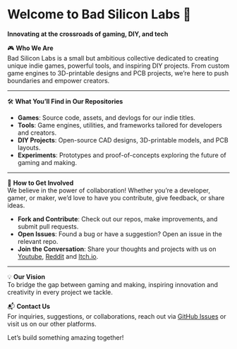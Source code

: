 # Welcome to Bad Silicon Labs 🚀  

**Innovating at the crossroads of gaming, DIY, and tech**  

🎮 **Who We Are**  
Bad Silicon Labs is a small but ambitious collective dedicated to creating unique indie games, powerful tools, and inspiring DIY projects. From custom game engines to 3D-printable designs and PCB projects, we’re here to push boundaries and empower creators.  

---

🛠️ **What You’ll Find in Our Repositories**  

- **Games**: Source code, assets, and devlogs for our indie titles.  
- **Tools**: Game engines, utilities, and frameworks tailored for developers and creators.  
- **DIY Projects**: Open-source CAD designs, 3D-printable models, and PCB layouts.  
- **Experiments**: Prototypes and proof-of-concepts exploring the future of gaming and making.  

---

🤝 **How to Get Involved**  
We believe in the power of collaboration! Whether you’re a developer, gamer, or maker, we’d love to have you contribute, give feedback, or share ideas.  

- **Fork and Contribute**: Check out our repos, make improvements, and submit pull requests.  
- **Open Issues**: Found a bug or have a suggestion? Open an issue in the relevant repo.  
- **Join the Conversation**: Share your thoughts and projects with us on [Youtube](https://www.youtube.com/@BadSiliconLabs), [Reddit](https://www.reddit.com/user/Bad_Silicon_Labs/) and [Itch.io](https://bad-silicon-labs.itch.io/).  

---

💡 **Our Vision**  
To bridge the gap between gaming and making, inspiring innovation and creativity in every project we tackle.  

📬 **Contact Us**  
For inquiries, suggestions, or collaborations, reach out via [GitHub Issues](https://github.com/) or visit us on our other platforms.  

Let’s build something amazing together!  
